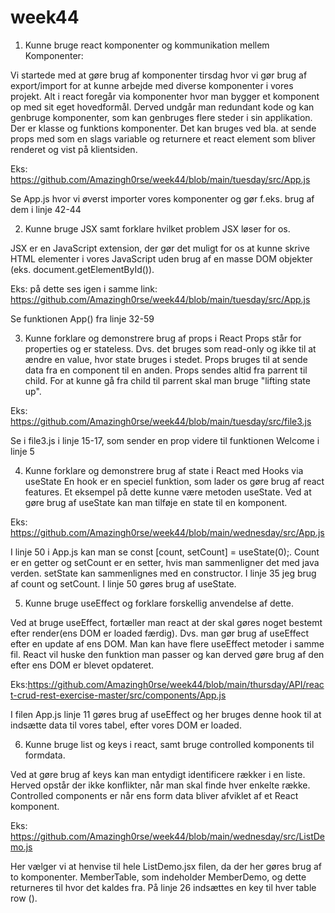 # week44

1. Kunne bruge react komponenter og kommunikation mellem Komponenter:

Vi startede med at gøre brug af komponenter tirsdag hvor vi gør brug af export/import for at kunne arbejde med diverse komponenter i vores projekt. Alt i react foregår via komponenter hvor man bygger et komponent op med sit eget hovedformål. Derved undgår man redundant kode og kan genbruge komponenter, som kan genbruges flere steder i sin applikation. Der er klasse og funktions komponenter. Det kan bruges ved bla. at sende props med som en slags variable og returnere et react element som bliver renderet og vist på klientsiden.

Eks: https://github.com/Amazingh0rse/week44/blob/main/tuesday/src/App.js

Se App.js hvor vi øverst importer vores komponenter og gør f.eks. brug af dem i linje 42-44

2. Kunne bruge JSX samt forklare hvilket problem JSX løser for os.

JSX er en JavaScript extension, der gør det muligt for os at kunne skrive HTML elementer i vores JavaScript uden brug af en masse DOM objekter (eks. document.getElementById()). 

Eks: på dette ses igen i samme link: https://github.com/Amazingh0rse/week44/blob/main/tuesday/src/App.js

Se funktionen App() fra linje 32-59

3. Kunne forklare og demonstrere brug af props i React
Props står for properties og er stateless. Dvs. det bruges som read-only og ikke til at ændre en value, hvor state bruges i stedet. Props bruges til at sende data fra en component til en anden. Props sendes altid fra parrent til child. For at kunne gå fra child til parrent skal man bruge "lifting state up".

Eks: https://github.com/Amazingh0rse/week44/blob/main/tuesday/src/file3.js

Se i file3.js i linje 15-17, som sender en prop videre til funktionen Welcome i linje 5

4. Kunne forklare og demonstrere brug af state i React med Hooks via useState
En hook er en speciel funktion, som lader os gøre brug af react features. Et eksempel på dette kunne være metoden useState. Ved at gøre brug af useState kan man tilføje en state til en komponent. 

Eks: https://github.com/Amazingh0rse/week44/blob/main/wednesday/src/App.js

I linje 50 i App.js kan man se const [count, setCount] = useState(0);. Count er en getter og setCount er en setter, hvis man sammenligner det med java verden. setState kan sammenlignes med en constructor. 
I linje 35 jeg brug af count og setCount. I linje 50 gøres brug af useState.

5. Kunne bruge useEffect og forklare forskellig anvendelse af dette.

Ved at bruge useEffect, fortæller man react at der skal gøres noget bestemt efter render(ens DOM er loaded færdig). Dvs. man gør brug af useEffect efter en update af ens DOM. Man kan have flere useEffect metoder i samme fil.
React vil huske den funktion man passer og kan derved gøre brug af den efter ens DOM er blevet opdateret.

Eks:https://github.com/Amazingh0rse/week44/blob/main/thursday/API/react-crud-rest-exercise-master/src/components/App.js

I filen App.js linje 11 gøres brug af useEffect og her bruges denne hook til at  indsætte data til vores tabel, efter vores DOM er loaded.

6. Kunne bruge list og keys i react, samt bruge controlled komponents til formdata.

Ved at gøre brug af keys kan man entydigt identificere rækker i en liste. Herved opstår der ikke konflikter, når man skal finde hver enkelte række. Controlled components er når ens form data bliver afviklet af et React komponent.

Eks: https://github.com/Amazingh0rse/week44/blob/main/wednesday/src/ListDemo.js

Her vælger vi at henvise til hele ListDemo.jsx filen, da der her gøres brug af to komponenter. MemberTable, som indeholder MemberDemo, og dette returneres til hvor det kaldes fra. På linje 26 indsættes en key til hver table row (<tr>).
